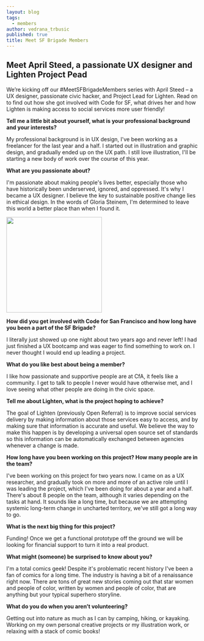 ```yaml
---
layout: blog
tags: 
  - members
author: vedrana_trbusic
published: true
title: Meet SF Brigade Members
---
```



## Meet April Steed, a passionate UX designer and Lighten Project Pead

We’re kicking off our #MeetSFBrigadeMembers series with April Steed – a UX designer, passionate civic hacker, and Project Lead for Lighten. Read on to find out how she got involved with Code for SF, what drives her and how Lighten is making access to social services more user friendly! 

**Tell me a little bit about yourself, what is your professional background and your interests?**

My professional background is in UX design, I've been working as a freelancer for the last year and a half. I started out in illustration and graphic design, and gradually ended up on the UX path. I still love illustration, I'll be starting a new body of work over the course of this year.
 
**What are you passionate about?**

I'm passionate about making people's lives better, especially those who have historically been underserved, ignored, and oppressed. It's why I became a UX designer. I believe the key to sustainable positive change lies in ethical design. In the words of Gloria Steinem, I'm determined to leave this world a better place than when I found it.

<img src="{{site.baseurl}}/images/headshot%202.15.16.jpg" width="250" height="250" />

**How did you get involved with Code for San Francisco and how long have you been a part of the SF Brigade?**

I literally just showed up one night about two years ago and never left! I had just finished a UX bootcamp and was eager to find something to work on. I never thought I would end up leading a project.
 
**What do you like best about being a member?**

I like how passionate and supportive people are at CfA, it feels like a community. I get to talk to people I never would have otherwise met, and I love seeing what other people are doing in the civic space.
 
**Tell me about Lighten, what is the project hoping to achieve?**

The goal of Lighten (previously Open Referral) is to improve social services delivery by making information about those services easy to access, and by making sure that information is accurate and useful. We believe the way to make this happen is by developing a universal open source set of standards so this information can be automatically exchanged between agencies whenever a change is made.
 
**How long have you been working on this project? How many people are in the team?**

I've been working on this project for two years now. I came on as a UX researcher, and gradually took on more and more of an active role until I was leading the project, which I've been doing for about a year and a half. There's about 8 people on the team, although it varies depending on the tasks at hand. It sounds like a long time, but because we are attempting systemic long-term change in uncharted territory, we've still got a long way to go.
 
**What is the next big thing for this project?**

Funding!  Once we get a functional prototype off the ground we will be looking for financial support to turn it into a real product.
 
**What might (someone) be surprised to know about you?**

I'm a total comics geek! Despite it's problematic recent history I've been a fan of comics for a long time. The industry is having a bit of a renaissance right now. There are tons of great new stories coming out that star women and people of color, written by women and people of color, that are anything but your typical superhero storyline.
 
**What do you do when you aren’t volunteering?**

Getting out into nature as much as I can by camping, hiking, or kayaking. Working on my own personal creative projects or my illustration work, or relaxing with a stack of comic books!

